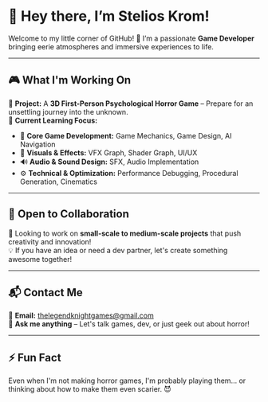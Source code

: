 # 👾 Hey there, I’m Stelios Krom!  
Welcome to my little corner of GitHub! 🚀 I’m a passionate **Game Developer** bringing eerie atmospheres and immersive experiences to life.  

---

## 🎮 What I'm Working On  
🔹 **Project:** A **3D First-Person Psychological Horror Game** – Prepare for an unsettling journey into the unknown.  
🔹 **Current Learning Focus:**  
   - 🎯 **Core Game Development:** Game Mechanics, Game Design, AI Navigation  
   - 🎨 **Visuals & Effects:** VFX Graph, Shader Graph, UI/UX  
   - 🔊 **Audio & Sound Design:** SFX, Audio Implementation  
   - ⚙️ **Technical & Optimization:** Performance Debugging, Procedural Generation, Cinematics  

---

## 🤝 Open to Collaboration  
🚀 Looking to work on **small-scale to medium-scale projects** that push creativity and innovation!  
💡 If you have an idea or need a dev partner, let's create something awesome together!  

---

## 📬 Contact Me  
📧 **Email:** thelegendknightgames@gmail.com  
💬 **Ask me anything** – Let's talk games, dev, or just geek out about horror!  

---

## ⚡ Fun Fact  
Even when I'm not making horror games, I'm probably playing them... or thinking about how to make them even scarier. 😈  



